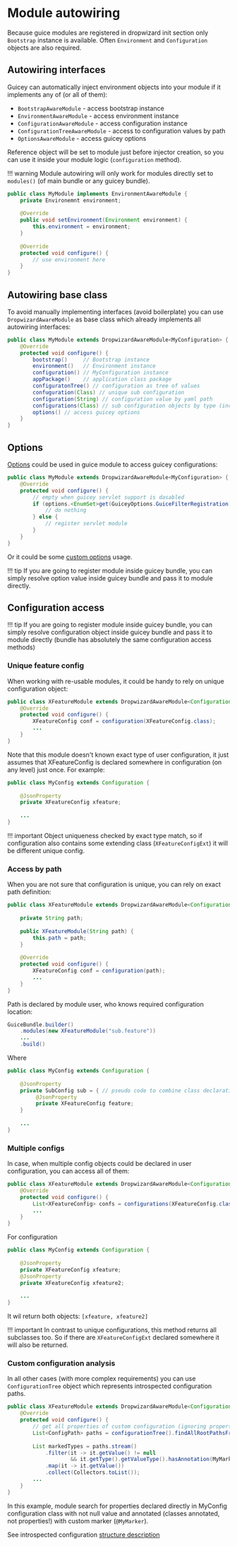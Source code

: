 # Module autowiring   

Because guice modules are registered in dropwizard init section only `Bootstrap` instance is available.
Often `Environment` and `Configuration` objects are also required.

## Autowiring interfaces 

Guicey can automatically inject environment objects into your module if 
it implements any of (or all of them): 

* `BootstrapAwareModule` - access bootstrap instance 
* `EnvironmentAwareModule` - access environment instance 
* `ConfigurationAwareModule` - access configuration instance
* `ConfigurationTreeAwareModule` - access to configuration values by path
* `OptionsAwareModule` - access guicey options

Reference object will be set to module just before injector creation, so you can use it inside your 
module logic (`configuration` method).

!!! warning
    Module autowiring will only work for modules directly set to `modules()` (of main bundle or any guicey bundle).

```java
public class MyModule implements EnvironmentAwareModule {
    private Environemnt environment;
    
    @Override
    public void setEnvironment(Environment environment) {
        this.environment = environment;
    }
    
    @Override
    protected void configure() {
        // use environment here
    }
}
```

## Autowiring base class

To avoid manually implementing interfaces (avoid boilerplate) you can use `DropwizardAwareModule` as 
base class which already implements all autowiring interfaces:

```java
public class MyModule extends DropwizardAwareModule<MyConfiguration> {
    @Override
    protected void configure() {
        bootstrap()     // Bootstrap instance
        environment()   // Environment instance
        configuration() // MyConfiguration instance
        appPackage()    // application class package 
        configuratonTree() // configuration as tree of values
        confuguration(Class) // unique sub configuration
        configuration(String) // configuration value by yaml path
        configurations(Class) // sub configuration objects by type (including subtypes)
        options() // access guicey options
    }
} 
```

## Options

[Options](../options.md) could be used in guice module to access guicey configurations:

```java
public class MyModule extends DropwizardAwareModule<MyConfiguration> {
    @Override
    protected void configure() {
        // empty when guicey servlet support is dasabled
        if (options.<EnumSet>get(GuiceyOptions.GuiceFilterRegistration).isEmtpy()) {
            // do nothing
        } else {
            // register servlet module
        }
    }
}
``` 

Or it could be some [custom options](../options.md#custom-options) usage.

!!! tip
    If you are going to register module inside guicey bundle, you can simply resolve
    option value inside guicey bundle and pass it to module directly.

## Configuration access

!!! tip
    If you are going to register module inside guicey bundle, you can simply resolve
    configuration object inside guicey bundle and pass it to module directly (bundle has 
    absolutely the same configuration access methods)

### Unique feature config

When working with re-usable modules, it could be handy to rely on unique configuration 
object:

```java
public class XFeatureModule extends DropwizardAwareModule<Configuration> {
    @Override
    protected void configure() {
        XFeatureConfig conf = configuration(XFeatureConfig.class);
        ...
    }
}
``` 

Note that this module doesn't known exact type of user configuration, it just 
assumes that XFeatureConfig is declared somewhere in configuration (on any level)
just once. For example:

```java
public class MyConfig extends Configuration {
    
    @JsonProperty
    private XFeatureConfig xfeature;
    
    ...
}
```

!!! important
    Object uniqueness checked by exact type match, so if configuration also 
    contains some extending class (`XFeatureConfigExt`) it will be different unique config. 

### Access by path

When you are not sure that configuration is unique, you can rely on exact path definition:

```java
public class XFeatureModule extends DropwizardAwareModule<Configuration> {
    
    private String path;
    
    public XFeatureModule(String path) {
        this.path = path;
    } 
    
    @Override
    protected void configure() {
        XFeatureConfig conf = configuration(path);
        ...
    }
}
```

Path is declared by module user, who knows required configuration location:

```java
GuiceBundle.builder()
    .modules(new XFeatureModule("sub.feature"))
    ...
    .build()
``` 

Where 

```java
public class MyConfig extends Configuration {
    
    @JsonProperty
    private SubConfig sub = { // pseudo code to combine class declarations
         @JsonProperty
         private XFeatureConfig feature;   
    }
    
    ...
}
```

### Multiple configs

In case, when multiple config objects could be declared in user configuration,
you can access all of them: 

```java
public class XFeatureModule extends DropwizardAwareModule<Configuration> {
    @Override
    protected void configure() {
        List<XFeatureConfig> confs = configurations(XFeatureConfig.class);
        ...
    }
}
``` 

For configuration

```java
public class MyConfig extends Configuration {
    
    @JsonProperty
    private XFeatureConfig xfeature;
    @JsonProperty
    private XFeatureConfig xfeature2;
    
    ...
}
```

It wil return both objects: `[xfeature, xfeature2]`

!!! important
    In contrast to unique configurations, this method returns all subclasses too.
    So if there are `XFeatureConfigExt` declared somewhere it will also be returned.

### Custom configuration analysis

In all other cases (with more complex requirements) you can use `ConfigurationTree` object which
represents introspected configuration paths.  

```java
public class XFeatureModule extends DropwizardAwareModule<Configuration> {
    @Override
    protected void configure() {
        // get all properties of custom configuration (ignoring properties from base classes)
        List<ConfigPath> paths = configurationTree().findAllRootPathsFrom(MyConfig.class);
        
        List markedTypes = paths.stream()
            .filter(it -> it.getValue() != null 
                    && it.getType().getValueType().hasAnnotation(MyMarker.class))
            .map(it -> it.getValue())
            .collect(Collectors.toList());
        ...
    }
}
```

In this example, module search for properties declared directly in MyConfig configuration
class with not null value and annotated (classes annotated, not properties!) with custom marker (`@MyMarker`).  

See introspected configuration [structure description](bindings.md#introspected-configuration)
